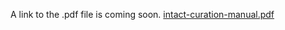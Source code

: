 A link to the .pdf file is coming soon.
[intact-curation-manual.pdf](https://github.com/intact-portal/intact-portal-documentation/raw/master/.gitbook/assets/intact-curation-manual.pdf)
